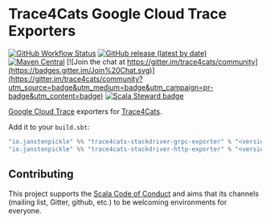 # Trace4Cats Google Cloud Trace Exporters

[![GitHub Workflow Status](https://img.shields.io/github/workflow/status/trace4cats/trace4cats-cloudtrace/Continuous%20Integration)](https://github.com/trace4cats/trace4cats-cloudtrace/actions?query=workflow%3A%22Continuous%20Integration%22)
[![GitHub release (latest by date)](https://img.shields.io/github/v/release/trace4cats/trace4cats-cloudtrace?label=stable)](https://github.com/trace4cats/trace4cats-cloudtrace/releases/latest)
[![Maven Central](https://img.shields.io/maven-central/v/io.janstenpickle/trace4cats-stackdriver-grpc-exporter_2.13?label=early)](https://maven-badges.herokuapp.com/maven-central/io.janstenpickle/trace4cats-stackdriver-grpc-exporter_2.13)
[![Join the chat at https://gitter.im/trace4cats/community](https://badges.gitter.im/Join%20Chat.svg)](https://gitter.im/trace4cats/community?utm_source=badge&utm_medium=badge&utm_campaign=pr-badge&utm_content=badge)
[![Scala Steward badge](https://img.shields.io/badge/Scala_Steward-helping-blue.svg?style=flat&logo=data:image/png;base64,iVBORw0KGgoAAAANSUhEUgAAAA4AAAAQCAMAAAARSr4IAAAAVFBMVEUAAACHjojlOy5NWlrKzcYRKjGFjIbp293YycuLa3pYY2LSqql4f3pCUFTgSjNodYRmcXUsPD/NTTbjRS+2jomhgnzNc223cGvZS0HaSD0XLjbaSjElhIr+AAAAAXRSTlMAQObYZgAAAHlJREFUCNdNyosOwyAIhWHAQS1Vt7a77/3fcxxdmv0xwmckutAR1nkm4ggbyEcg/wWmlGLDAA3oL50xi6fk5ffZ3E2E3QfZDCcCN2YtbEWZt+Drc6u6rlqv7Uk0LdKqqr5rk2UCRXOk0vmQKGfc94nOJyQjouF9H/wCc9gECEYfONoAAAAASUVORK5CYII=)](https://scala-steward.org)

[Google Cloud Trace] exporters for [Trace4Cats].

Add it to your `build.sbt`:

```scala
"io.janstenpickle" %% "trace4cats-stackdriver-grpc-exporter" % "<version>"
"io.janstenpickle" %% "trace4cats-stackdriver-http-exporter" % "<version>"
```


## Contributing

This project supports the [Scala Code of Conduct](https://typelevel.org/code-of-conduct.html) and aims that its channels
(mailing list, Gitter, github, etc.) to be welcoming environments for everyone.

[Trace4Cats]: https://github.com/trace4cats/trace4cats
[Google Cloud Trace]: https://cloud.google.com/trace
